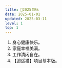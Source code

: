 ```yaml
---
title: 🎯2025目标
date: 2025-01-01
updated: 2025-03-11
level: 1
top: 1
---
```


1. 身心健康快乐。
2. 家庭幸福美满。
3. 工作清闲自在。
4. 【逍遥猫】项目基本版。
